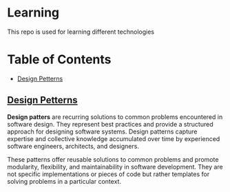 # Learning <!-- omit in toc -->
This repo is used for learning different technologies

# Table of Contents <!-- omit in toc -->
- [Design Petterns](#design-petterns)

## [Design Petterns](./design-patterns/design-patterns.md)
<b>Design patters</b> are recurring solutions to common problems encountered in software design. They represent best practices and provide a structured approach for designing software systems. Design patterns capture expertise and collective knowledge accumulated over time by experienced software engineers, architects, and designers.

These patterns offer reusable solutions to common problems and promote modularity, flexibility, and maintainability in software development. They are not specific implementations or pieces of code but rather templates for solving problems in a particular context.
